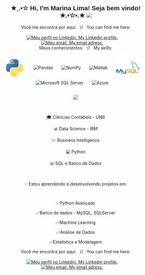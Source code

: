 <div style="text-align:center;">
  <h2 style="font-family: 'Helvetica', sans-serif;">
    ★¸.•☆  Hi, I'm Marina Lima! Seja bem vindo!  ★.•☆•.★
    <img src="https://media.giphy.com/media/mGcNjsfWAjY5AEZNw6/giphy.gif" width="50">
  </h2>
</div>

<div display="flex" flex-direction="row" align="center">  
Você me encontra por aqui: &nbsp; // &nbsp; You can find me here: 
<br>
<br>  
  <a href="https://www.linkedin.com/in/marina-costa-lima-067194138/"><img alt="Meu perfil no Linkedin. My Linkedin profile." height="60" width="60" src="https://cdn-icons-png.flaticon.com/512/3536/3536505.png" target="_blank"></a> &nbsp; &nbsp; &nbsp; 
  <a href="mailto:lima.marinacosta@gmail.com"><img alt="Meu email. My email adress." height="45" width="45" src="https://cdn-icons-png.flaticon.com/512/5968/5968534.png" target="_blank"></a> &nbsp; &nbsp; &nbsp; 
</div>

<div display="flex" flex-direction="row" align="center">  
  Meus conhecimentos: &nbsp; // &nbsp; My skills:  
</div>
<br>
<div display="flex" flex-direction="row" align="center">
    <img align="center" alt="Python" height="70" width="70" src="https://raw.githubusercontent.com/devicons/devicon/master/icons/python/python-original.svg" /> &nbsp; &nbsp; &nbsp;
    <img align="center" alt="Pandas" height="70" width="60" src="https://cdn.jsdelivr.net/gh/devicons/devicon/icons/pandas/pandas-original.svg" /> &nbsp; &nbsp; &nbsp;
    <img align="center" alt="NumPy" height="70" width="60" src="https://cdn.jsdelivr.net/gh/devicons/devicon/icons/numpy/numpy-original.svg" /> &nbsp; &nbsp; &nbsp;
    <img align="center" alt="Matlab" height="70" width="60" src="https://cdn.jsdelivr.net/gh/devicons/devicon/icons/matlab/matlab-original.svg" /> &nbsp; &nbsp; &nbsp;
    <img align="center" alt="MySQL" height="80" width="80" src="https://raw.githubusercontent.com/devicons/devicon/master/icons/mysql/mysql-original-wordmark.svg" /> &nbsp; &nbsp; &nbsp;
    <img align="center" alt="Microsoft SQL Server" height="60" width="70" src="https://i.imgur.com/mihltqV.png" /> &nbsp; &nbsp; &nbsp;
    <img align="center" alt="Azure" height="50" width="45" src="https://i.imgur.com/vr5vSj7.png" /> &nbsp; &nbsp; &nbsp;    
    
</div>    
<br>    
<div display="flex" flex-direction="row" align="center">    
  

<a href="https://www.linkedin.com/in/marina-costa-lima-067194138/" target="_blank"><img src="https://img.shields.io/badge/-LinkedIn-%230077B5?style=for-the-badge&logo=linkedin&logoColor=white" target="_blank"></a>  

  <br>
  <p>🎓 Ciências Contábeis - UNB</p>
  <p>📊 Data Science - IBM </p>
  <p>💹 Business Intelligence </p>
  <p>💻 Python</p>
  <p>📊 SQL e Banco de Dados</p>
  <br>
  <p>💡 Estou aprendendo e desenvolvendo projetos em: </p>
  <br>
  <p>✅Python Avançado</p>
  <p>✅Banco de dados - MySQL, SQLServer</p>
  <p>✅Machine Learning </p>
  <p>✅Análise de Dados</p>
  <p>✅Estatística e Modelagem </p>
  

<div display="flex" flex-direction="row" align="center">  
Você me encontra por aqui: &nbsp; // &nbsp; You can find me here: 
<br>
<br>  
  <a href="https://www.linkedin.com/in/marina-costa-lima-067194138/"><img alt="Meu perfil no Linkedin. My Linkedin profile." height="40" width="40" src="https://cdn-icons-png.flaticon.com/512/3536/3536505.png" target="_blank"></a> &nbsp; &nbsp; &nbsp; 
  <a href="mailto:lima.marinacosta@gmail.com"><img alt="Meu email. My email adress." height="45" width="45" src="https://cdn-icons-png.flaticon.com/512/5968/5968534.png" target="_blank"></a> &nbsp; &nbsp; &nbsp; 
</div>
</div>

##
